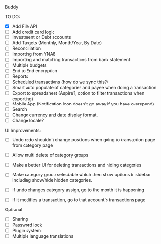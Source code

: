 Buddy



TO DO:
- [x] Add File API
- [ ] Add credit card logic
- [ ] Investment or Debt accounts
- [ ] Add Targets (Monthly, Month/Year, By Date)
- [ ] Reconciliation
- [ ] Importing from YNAB
- [ ] Importing and matching transactions from bank statement
- [ ] Multiple budgets
- [ ] End to End encryption
- [ ] Reports
- [ ] Scheduled transactions (how do we sync this?)
- [ ] Smart auto populate of categories and payee when doing a transaction
- [ ] Export to spreadsheet (Aspire?, option to filter transactions when exporting)
- [ ] Mobile App (Notification icon doesn't go away if you have overspend)
- [ ] Search
- [ ] Change currency and date display format. 
- [ ] Change locale?

UI Improvements:
- [ ] Undo redo shouldn't change postiions when going to transaction page from category page
- [ ] Allow multi delete of category groups
- [ ] Make a better UI for deleting transactions and hiding categories
- [ ] Make category group selectable which then show options in sidebar including show/hide hidden categories.
- [ ] If undo changes category assign, go to the month it is happening
- [ ] If it modifies a transaction, go to that account's transactions page


Optional
- [ ] Sharing
- [ ] Password lock
- [ ] Plugin system
- [ ] Multiple language translations
